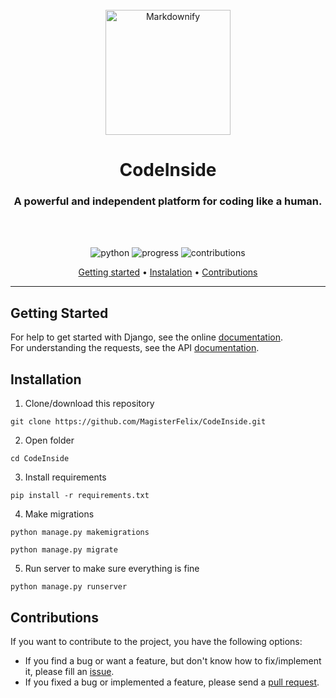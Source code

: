 <div align="center">
  <br>
  <a href="http://www.amitmerchant.com/electron-markdownify"><img src="https://raw.githubusercontent.com/amitmerchant1990/electron-markdownify/master/app/img/markdownify.png" alt="Markdownify" width="200"></a>
  <br>
  <h1 align="center">CodeInside</h1>
  <h3 align="center">A powerful and independent platform for coding like a human.</h3>
  <br>
  <br>
</div>

<p align="center">
  <img src="https://img.shields.io/badge/python-v3.6+-blue.svg" alt="python">
  <img src="https://img.shields.io/badge/progress-developing-yellow.svg" alt="progress">
  <img src="https://img.shields.io/badge/contributions-welcome-green.svg" alt="contributions">
</p>
<p align="center">
  <a href="#getting-started">Getting started</a> •
  <a href="#installation">Instalation</a> •
  <a href="#contributions">Contributions</a>
</p>

---
## Getting Started

For help to get started with Django, see the online [documentation](https://docs.djangoproject.com).  
For understanding the requests, see the API [documentation](https://documenter.getpostman.com/view/15665431/UV5ZCxDC).

## Installation
1. Clone/download this repository
```
git clone https://github.com/MagisterFelix/CodeInside.git
```
2. Open folder
```
cd CodeInside
```
3. Install requirements
```
pip install -r requirements.txt
```
4. Make migrations
```
python manage.py makemigrations
```
```
python manage.py migrate
```
5. Run server to make sure everything is fine
```
python manage.py runserver
```
## Contributions

If you want to contribute to the project, you have the following options:

* If you find a bug or want a feature, but don't know how to fix/implement it, please fill
  an [issue](https://github.com/MagisterFelix/CodeInside/issues).
* If you fixed a bug or implemented a feature, please send
  a [pull request](https://github.com/MagisterFelix/CodeInside/pulls).
